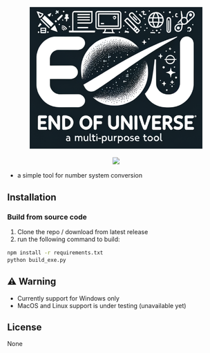 <div align="center">
  <img src="assets/logo.png" alt="What the Hex?" width="400">
  <div>&nbsp;</div>
  <img src="https://img.shields.io/badge/version-1.0.0-blue">
</div>

- a simple tool for number system conversion

## Installation

### Build from source code

1. Clone the repo / download from latest release
2. run the following command to build:

  ```bash
  npm install -r requirements.txt
  python build_exe.py
  ```

## ⚠ Warning

- Currently support for Windows only
- MacOS and Linux support is under testing (unavailable yet)

## License

None
